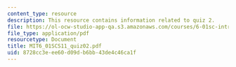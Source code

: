 ```yaml
---
content_type: resource
description: This resource contains information related to quiz 2.
file: https://ol-ocw-studio-app-qa.s3.amazonaws.com/courses/6-01sc-introduction-to-electrical-engineering-and-computer-science-i-spring-2011/8728cc3eee60d09db6bb43de4c46ca1f_MIT6_01SCS11_quiz02.pdf
file_type: application/pdf
resourcetype: Document
title: MIT6_01SCS11_quiz02.pdf
uid: 8728cc3e-ee60-d09d-b6bb-43de4c46ca1f
---
```

